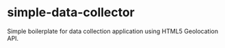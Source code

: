 # simple-data-collector
Simple boilerplate for data collection application using HTML5 Geolocation API.
